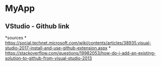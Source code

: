 ﻿# MyApp
## VStudio - Github link
*sources
	* https://social.technet.microsoft.com/wiki/contents/articles/38935.visual-studio-2017-install-and-use-github-extension.aspx
	* https://stackoverflow.com/questions/19982053/how-do-i-add-an-existing-solution-to-github-from-visual-studio-2013


